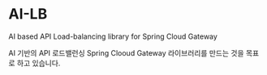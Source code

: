 # AI-LB
AI based API Load-balancing library for Spring Cloud Gateway

AI 기반의 API 로드밸런싱 Spring Clooud Gateway 라이브러리를 만드는 것을 목표로 하고 있습니다. 
